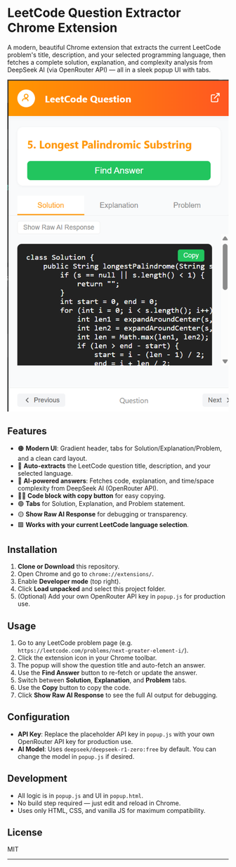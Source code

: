 # LeetCode Question Extractor Chrome Extension

A modern, beautiful Chrome extension that extracts the current LeetCode problem's title, description, and your selected programming language, then fetches a complete solution, explanation, and complexity analysis from DeepSeek AI (via OpenRouter API) — all in a sleek popup UI with tabs.

![screenshot](Screenshot%202025-05-19%20121217.png)

## Features

- 🟠 **Modern UI**: Gradient header, tabs for Solution/Explanation/Problem, and a clean card layout.
- 📝 **Auto-extracts** the LeetCode question title, description, and your selected language.
- 🤖 **AI-powered answers**: Fetches code, explanation, and time/space complexity from DeepSeek AI (OpenRouter API).
- 🧑‍💻 **Code block with copy button** for easy copying.
- 🟢 **Tabs** for Solution, Explanation, and Problem statement.
- 🟡 **Show Raw AI Response** for debugging or transparency.
- 🟩 **Works with your current LeetCode language selection**.

## Installation

1. **Clone or Download** this repository.
2. Open Chrome and go to `chrome://extensions/`.
3. Enable **Developer mode** (top right).
4. Click **Load unpacked** and select this project folder.
5. (Optional) Add your own OpenRouter API key in `popup.js` for production use.

## Usage

1. Go to any LeetCode problem page (e.g. `https://leetcode.com/problems/next-greater-element-i/`).
2. Click the extension icon in your Chrome toolbar.
3. The popup will show the question title and auto-fetch an answer.
4. Use the **Find Answer** button to re-fetch or update the answer.
5. Switch between **Solution**, **Explanation**, and **Problem** tabs.
6. Use the **Copy** button to copy the code.
7. Click **Show Raw AI Response** to see the full AI output for debugging.

## Configuration

- **API Key**: Replace the placeholder API key in `popup.js` with your own OpenRouter API key for production use.
- **AI Model**: Uses `deepseek/deepseek-r1-zero:free` by default. You can change the model in `popup.js` if desired.

## Development

- All logic is in `popup.js` and UI in `popup.html`.
- No build step required — just edit and reload in Chrome.
- Uses only HTML, CSS, and vanilla JS for maximum compatibility.

## License

MIT

---
